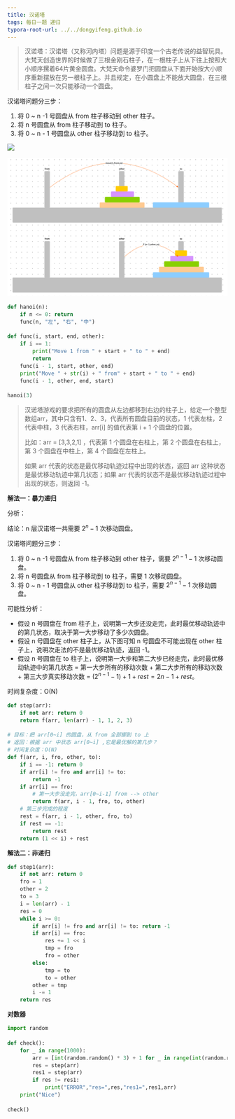 ```yaml
---
title: 汉诺塔
tags: 每日一题 递归
typora-root-url: ../../dongyifeng.github.io
---
```


> 汉诺塔：汉诺塔（又称河内塔）问题是源于印度一个古老传说的益智玩具。大梵天创造世界的时候做了三根金刚石柱子，在一根柱子上从下往上按照大小顺序摞着64片黄金圆盘。大梵天命令婆罗门把圆盘从下面开始按大小顺序重新摆放在另一根柱子上。并且规定，在小圆盘上不能放大圆盘，在三根柱子之间一次只能移动一个圆盘。



汉诺塔问题分三步：

1. 将 0 ~ n -1 号圆盘从 from 柱子移动到 other 柱子。
2. 将 n 号圆盘从 from 柱子移动到 to 柱子。
3. 将 0 ~ n - 1 号圆盘从 other 柱子移动到 to 柱子。

![](/../typora/images/algorithm/screenshot-20221104-124442.png)

![](/images/assets/screenshot-20221104-124514.png)

```python
def hanoi(n):
    if n <= 0: return
    func(n, "左", "右", "中")

def func(i, start, end, other):
    if i == 1:
        print("Move 1 from " + start + " to " + end)
        return
    func(i - 1, start, other, end)
    print("Move " + str(i) + " from" + start + " to " + end)
    func(i - 1, other, end, start)

hanoi(3)
```



> 汉诺塔游戏的要求把所有的圆盘从左边都移到右边的柱子上，给定一个整型数组arr，其中只含有1、2、3，代表所有圆盘目前的状态，1 代表左柱，2代表中柱，3 代表右柱，arr[i] 的值代表第 i + 1 个圆盘的位置。
>
> 比如：arr = [3,3,2,1] ，代表第 1 个圆盘在右柱上，第 2 个圆盘在右柱上，第 3 个圆盘在中柱上，第 4 个圆盘在左柱上。
>
> 如果 arr 代表的状态是最优移动轨迹过程中出现的状态，返回 arr 这种状态是最优移动轨迹中第几状态；如果 arr 代表的状态不是最优移动轨迹过程中出现的状态，则返回 -1。



**解法一：暴力递归**

分析：

结论：n 层汉诺塔一共需要 $2^n-1$ 次移动圆盘。

汉诺塔问题分三步：

1. 将 0 ~ n -1 号圆盘从 from 柱子移动到 other 柱子，需要 $2^{n-1}-1$ 次移动圆盘。
2. 将 n 号圆盘从 from 柱子移动到 to 柱子，需要 1 次移动圆盘。
3. 将 0 ~ n - 1 号圆盘从 other 柱子移动到 to 柱子，需要 $2^{n-1}-1$ 次移动圆盘。



可能性分析：

- 假设 n 号圆盘在 from 柱子上，说明第一大步还没走完，此时最优移动轨迹中的第几状态，取决于第一大步移动了多少次圆盘。
- 假设 n 号圆盘在 other 柱子上，从下图可知 n 号圆盘不可能出现在 other 柱子上，说明次走法的不是最优移动轨迹，返回 -1。
- 假设 n 号圆盘在 to 柱子上，说明第一大步和第二大步已经走完，此时最优移动轨迹中的第几状态 = 第一大步所有的移动次数 + 第二大步所有的移动次数 + 第三大步真实移动次数 = $(2^{n-1}-1) + 1 + rest  = 2{n-1}+rest$。



时间复杂度：O(N)

```python
def step(arr):
    if not arr: return 0
    return f(arr, len(arr) - 1, 1, 2, 3)

# 目标：把 arr[0~i] 的圆盘，从 from 全部挪到 to 上
# 返回：根据 arr 中状态 arr[0~i] ,它是最优解的第几步？
# 时间复杂度：O(N)
def f(arr, i, fro, other, to):
    if i == -1: return 0
    if arr[i] != fro and arr[i] != to:
        return -1
    if arr[i] == fro:
        # 第一大步没走完，arr[0~i-1] from --> other
        return f(arr, i - 1, fro, to, other)
    # 第三步完成的程度
    rest = f(arr, i - 1, other, fro, to)
    if rest == -1:
        return rest
    return (1 << i) + rest
```



**解法二：非递归**

```python
def step1(arr):
    if not arr: return 0
    fro = 1
    other = 2
    to = 3
    i = len(arr) - 1
    res = 0
    while i >= 0:
        if arr[i] != fro and arr[i] != to: return -1
        if arr[i] == fro:
            res += 1 << i
            tmp = fro
            fro = other
        else:
            tmp = to
            to = other
        other = tmp
        i -= 1
    return res
```



**对数器**

```python
import random

def check():
    for _ in range(1000):
        arr = [int(random.random() * 3) + 1 for _ in range(int(random.random() * 100))]
        res = step(arr)
        res1 = step(arr)
        if res != res1:
            print("ERROR","res=",res,"res1=",res1,arr)
    print("Nice")

check()
```

